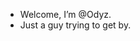 - Welcome, I’m @Odyz.
- Just a guy trying to get by.

<!---
Odyz/Odyz is a ✨ special ✨ repository because its `README.md` (this file) appears on your GitHub profile.
You can click the Preview link to take a look at your changes.
--->
